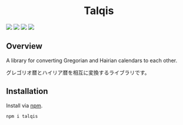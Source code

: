 <div align="center">
<h1>Talqis</h1>
</div>

![](https://img.shields.io/github/package-json/v/Ziphil/Talqis)
![](https://img.shields.io/github/commit-activity/y/Ziphil/Talqis?label=commits)
![](https://img.shields.io/github/workflow/status/Ziphil/Talqis/test?label=test)
[![](https://img.shields.io/codecov/c/github/Ziphil/Talqis)](https://app.codecov.io/gh/Ziphil/Talqis)


## Overview
A library for converting Gregorian and Hairian calendars to each other.

グレゴリオ暦とハイリア暦を相互に変換するライブラリです。

## Installation
Install via [npm](https://www.npmjs.com/package/talqis).
```
npm i talqis
```